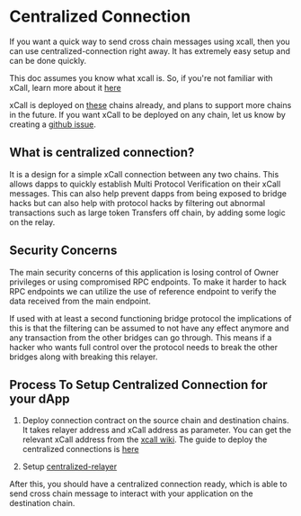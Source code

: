 Centralized Connection
===

If you want a quick way to send cross chain messages using xcall, then you can use centralized-connection right away. It has extremely easy setup and can be done quickly.

This doc assumes you know what xcall is. So, if you're not familiar with xCall, learn more about it [here](https://www.xcall.dev/what-is-xcall)

xCall is deployed on [these](https://github.com/icon-project/xcall-multi/wiki#expansion) chains already, and plans to support more chains in the future. If you want xCall to be deployed on any chain, let us know by creating a [github issue](https://github.com/icon-project/xcall-multi/issues/new).

## What is centralized connection?

It is a design for a simple xCall connection between any two chains. This allows dapps to quickly establish Multi Protocol Verification on their xCall messages. This can also help prevent dapps from being exposed to bridge hacks but can also help with protocol hacks by filtering out abnormal transactions such as large token Transfers off chain, by adding some logic on the relay.

## Security Concerns
The main security concerns of this application is losing control of Owner privileges or using compromised RPC endpoints. To make it harder to hack RPC endpoints we can utilize the use of reference endpoint to verify the data received from the main endpoint.

If used with at least a second functioning bridge protocol the implications of this is that the filtering can be assumed to not have any effect anymore and any transaction from the other bridges can go through. This means if a hacker who wants full control over the protocol needs to break the other bridges along with breaking this relayer. 

## Process To Setup Centralized Connection for your dApp
1. Deploy connection contract on the source chain and destination chains. It takes relayer address and xCall address as parameter. You can get the relevant xCall address from the [xcall wiki](https://github.com/icon-project/xcall-multi/wiki/xCall-Deployment-Info). The guide to deploy the centralized connections is [here](./centralized-connection-setup.md)

2. Setup [centralized-relayer](https://github.com/icon-project/centralized-relay)

After this, you should have a centralized connection ready, which is able to send cross chain message to interact with your application on the destination chain. 

